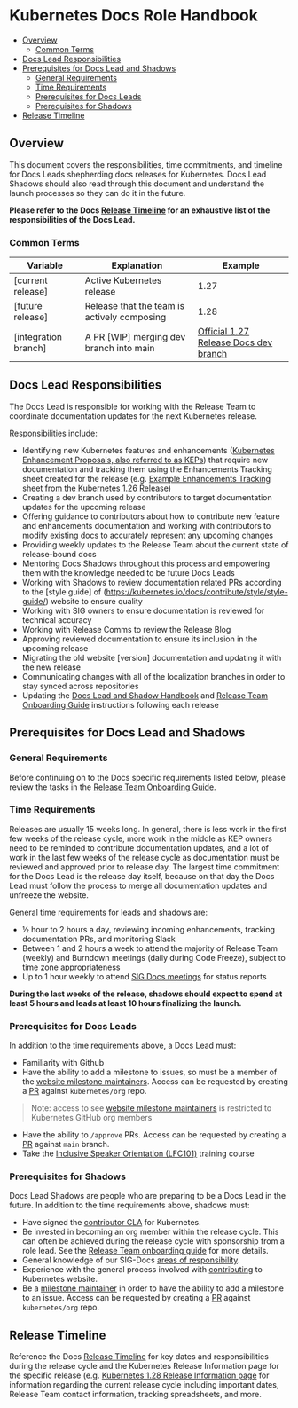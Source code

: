# Kubernetes Docs Role Handbook
- [Overview](#overview)
    - [Common Terms](#common-terms)
- [Docs Lead Responsibilities](#docs-lead-responsibilities)
- [Prerequisites for Docs Lead and Shadows](#prerequisites-for-docs-lead-and-shadows)
    - [General Requirements](#general-requirements)
    - [Time Requirements](#time-requirements)
    - [Prerequisites for Docs Leads](#prerequisites-for-docs-leads)
    - [Prerequisites for Shadows](#prerequisites-for-shadows)
- [Release Timeline](#release-timeline)

## Overview

This document covers the responsibilities, time commitments, and timeline for Docs Leads shepherding docs releases for Kubernetes. Docs Lead Shadows should also read through this document and understand the launch processes so they can do it in the future.

**Please refer to the Docs [Release Timeline](/release-team/role-handbooks/docs/Release-Timeline.md) for an exhaustive list of the responsibilities of the Docs Lead.** 

### Common Terms

| Variable             | Explanation                                 | Example                                                  |
|----------------------|---------------------------------------------|----------------------------------------------------------|
| [current release]    | Active Kubernetes release                   | 1.27                                                     |
| [future release]     | Release that the team is actively composing | 1.28                                                     |
| [integration branch] | A PR [WIP] merging dev branch into main   | [Official 1.27 Release Docs dev branch](https://github.com/kubernetes/website/pull/39124) |                                                    

## Docs Lead Responsibilities

The Docs Lead is responsible for working with the Release Team to coordinate documentation updates for the next Kubernetes release. 

Responsibilities include:

* Identifying new Kubernetes features and enhancements ([Kubernetes Enhancement Proposals, also referred to as KEPs](https://www.kubernetes.dev/resources/keps/)) that require new documentation and tracking them using the Enhancements Tracking sheet created for the release (e.g. [Example Enhancements Tracking sheet from the Kubernetes 1.26 Release](https://github.com/orgs/kubernetes/projects/117/views/3))
* Creating a dev branch used by contributors to target documentation updates for the upcoming release
* Offering guidance to contributors about how to contribute new feature and enhancements documentation and working with contributors to modify existing docs to accurately represent any upcoming changes 
* Providing weekly updates to the Release Team about the current state of release-bound docs
* Mentoring Docs Shadows throughout this process and empowering them with the knowledge needed to be future Docs Leads
* Working with Shadows to review documentation related PRs according to the [style guide] of (https://kubernetes.io/docs/contribute/style/style-guide/) website to ensure quality 
* Working with SIG owners to ensure documentation is reviewed for technical accuracy
* Working with Release Comms to review the Release Blog
* Approving reviewed documentation to ensure its inclusion in the upcoming release
* Migrating the old website [version] documentation and updating it with the new release
* Communicating changes with all of the localization branches in order to stay synced across repositories
* Updating the [Docs Lead and Shadow Handbook](release-team/role-handbooks/docs/README.md) and [Release Team Onboarding Guide](/release-team/release-team-onboarding.md) instructions following each release

## Prerequisites for Docs Lead and Shadows

### General Requirements

Before continuing on to the Docs specific requirements listed below, please review the tasks in the [Release Team Onboarding Guide](/release-team/release-team-onboarding.md).

### Time Requirements

Releases are usually 15 weeks long. In general, there is less work in the first few weeks of the release cycle, more work in the middle as KEP owners need to be reminded to contribute documentation updates, and a lot of work in the last few weeks of the release cycle as documentation must be reviewed and approved prior to release day. The largest time commitment for the Docs Lead is the release day itself, because on that day the Docs Lead must follow the process to merge all documentation updates and unfreeze the website. 

General time requirements for leads and shadows are:

- ½ hour to 2 hours a day, reviewing incoming enhancements, tracking documentation PRs, and monitoring Slack
- Between 1 and 2 hours a week to attend the majority of Release Team (weekly) and Burndown meetings (daily during Code Freeze), subject to time zone appropriateness
- Up to 1 hour weekly to attend [SIG Docs meetings](https://github.com/kubernetes/community/tree/master/sig-docs#meetings) for status reports

**During the last weeks of the release, shadows should expect to spend at least 5 hours and leads at least 10 hours finalizing the launch.**

### Prerequisites for Docs Leads

In addition to the time requirements above, a Docs Lead must:

- Familiarity with Github
- Have the ability to add a milestone to issues, so must be a member of the [website milestone maintainers](https://github.com/orgs/kubernetes/teams/website-milestone-maintainers/). Access can be requested by creating a [PR](https://github.com/kubernetes/org/pull/2235) against `kubernetes/org` repo.
> Note: access to see [website milestone maintainers](https://github.com/orgs/kubernetes/teams/website-milestone-maintainers/) is restricted to Kubernetes GitHub org members
- Have the ability to `/approve` PRs. Access can be requested by creating a [PR](https://github.com/kubernetes/website/pull/20351) against `main` branch.
- Take the [Inclusive Speaker Orientation (LFC101)](https://training.linuxfoundation.org/training/inclusive-speaker-orientation/) training course

### Prerequisites for Shadows

Docs Lead Shadows are people who are preparing to be a Docs Lead in the future. In addition to the time requirements above, shadows must:

- Have signed the [contributor CLA](https://github.com/kubernetes/community/blob/master/CLA.md) for Kubernetes.
- Be invested in becoming an org member within the release cycle. This can often be achieved during the release cycle with sponsorship from a role lead. See the [Release Team onboarding guide](/release-team/release-team-onboarding.md) for more details.
- General knowledge of our SIG-Docs [areas of responsibility](https://github.com/kubernetes/community/tree/master/sig-docs#subprojects).
- Experience with the general process involved with [contributing](https://kubernetes.io/docs/contribute/start/) to Kubernetes website.
- Be a [milestone maintainer](https://github.com/orgs/kubernetes/teams/website-milestone-maintainers/) in order to have the ability to add a milestone to an issue. Access can be requested by creating a [PR](https://github.com/kubernetes/org/pull/2235) against `kubernetes/org` repo.

## Release Timeline

Reference the Docs [Release Timeline](Release-Timeline.md) for key dates and responsibilities during the release cycle and the Kubernetes Release Information page for the specific release (e.g. [Kubernetes 1.28 Release Information page](https://github.com/kubernetes/sig-release/blob/master/releases/release-1.28/README.md) for information regarding the current release cycle including important dates, Release Team contact information, tracking spreadsheets, and more.
